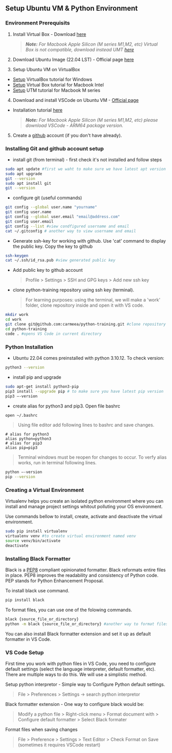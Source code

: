 ## Setup Ubuntu VM & Python Environment

### Environment Prerequisits
1. Install Virtual Box - Download [here](https://www.virtualbox.org/wiki/Downloads)

   > _**Note:** For Macbook Apple Silicon (M series M1,M2, etc) Virtual Box is not compatible,  download instead UMT [here](https://mac.getutm.app/)_

2. Download Ubuntu Image (22.04 LST) - Official page [here](https://ubuntu.com/download/desktop)

3. Setup Ubuntu VM on VirtualBox 
- [Setup](https://www.youtube.com/watch?v=rJ9ysibH768) VirtualBox tutorial for Windows
- [Setup](https://www.youtube.com/watch?v=yL689oca4GA&t=923s) Virtual Box tutorial for Macbook Intel
- [Setup](https://www.youtube.com/watch?v=-TbilYal2_0) UTM tutorial for Macbook M series
  
4. Download and install VSCode on Ubuntu VM - [Official page](https://code.visualstudio.com/download) 
- Installation tutorial [here](https://www.youtube.com/watch?v=-WhRI9eBEYI)
  > _**Note:** For Macbook Apple Silicon (M series M1,M2, etc) please download VSCode - ARM64 package version._

5. Create a [github](https://github.com/) account (if you don't have already). 

### Installing Git and github account setup
- install git (from terminal) - first check it's not installed and follow steps
```bash
sudo apt update #first we waht to make sure we have latest apt version
sudo apt upgrade
git --version
sudo apt install git
git --version
```
- configure git (useful commands)
```bash
git config --global user.name "yourname"
git config user.name
git config --global user.email "email@address.com"
git config user.email
git config --list #view condfigured username and email
cat ~/.gitconfig # another way to view username and email
```
- Generate ssh-key for working with github. Use 'cat' command to display the public key. Copy the key to github
```bash
ssh-keygen
cat ~/.ssh/id_rsa.pub #view generated public key
```
- Add public key to github account
  > Profile > Settings > SSH and GPG keys > Add new ssh key
- clone python-training repository using ssh key (terminal).
  > For learning purposes: using the terminal, we will make a 'work' folder, clone repository inside and open it with VS code.
```bash
mkdir work
cd work
git clone git@github.com:carmeea/python-training.git #clone repository using ssh
cd python-training
code . #opens VS Code in current directory
```

### Python Installation
- Ubuntu 22.04 comes preinstalled with python 3.10.12. To check version:
```bash
python3 --version
```
- install pip and upgrade
```bash
sudo apt-get install python3-pip
pip3 install --upgrade pip # to make sure you have latest pip version
pip3 —-version
```
- create alias for python3 and pip3. Open file bashrc
```bash
open ~/.bashrc
```
> Using file editor add following lines to bashrc and save changes.
```
# alias for python3
alias python=python3
# alias for pip3
alias pip=pip3
```
>Terminal windows must be reopen for changes to occur.
To verfy alias works, run in terminal following lines.
```bash
python —-version
pip --version
```

### Creating a Virtual Environment
Virtualenv helps you create an isolated python environment where you can install and manage project settings whitout polluting your OS environment.

Use commands bellow to install, create, activate and deactivate the virtual environment.
```bash
sudo pip install virtualenv
virtualenv venv #to create virtual environment named venv
source venv/bin/activate
deactivate
```

### Installing Black Formatter
Black is a [PEP8](https://peps.python.org/pep-0008/) compliant opinionated formatter. Black reformats entire files in place. PEP8 improves the readability and consistency of Python code. PEP stands for Python Enhancement Proposal.

To install black use command.
```bash
pip install black
```
To format files, you can use one of the folowing commands.
```bash
black {source_file_or_directory}
python -m black {source_file_or_directory} #another way to format files or directories
```
You can also install Black formatter extension and set it up as default formatter in VS Code.

### VS Code Setup

First time you work with python files in VS Code, you need to configure default settings (select the language interpreter, default formatter, etc). There are multiple ways to do this. We will use a simplistic method.

Setup python interpretor - Simple way to Configure Python default settings.
   > File > Preferences  > Settings -> search python interpretor
  
Black formatter extension - One way to configure black would be:
   > Modify a python file > Right-click menu > Format document with > Configure default formatter > Select Black formater

Format files when saving changes
   > File > Preference > Settings > Text Editor > Check Format on Save (sometimes it requires VSCode restart)